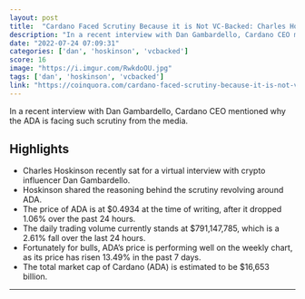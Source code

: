 ```yaml
---
layout: post
title:  "Cardano Faced Scrutiny Because it is Not VC-Backed: Charles Hoskinson"
description: "In a recent interview with Dan Gambardello, Cardano CEO mentioned why the ADA is facing such scrutiny from the media."
date: "2022-07-24 07:09:31"
categories: ['dan', 'hoskinson', 'vcbacked']
score: 16
image: "https://i.imgur.com/RwkdoOU.jpg"
tags: ['dan', 'hoskinson', 'vcbacked']
link: "https://coinquora.com/cardano-faced-scrutiny-because-it-is-not-vc-backed-charles-hoskinson/"
---
```


In a recent interview with Dan Gambardello, Cardano CEO mentioned why the ADA is facing such scrutiny from the media.

## Highlights

- Charles Hoskinson recently sat for a virtual interview with crypto influencer Dan Gambardello.
- Hoskinson shared the reasoning behind the scrutiny revolving around ADA.
- The price of ADA is at $0.4934 at the time of writing, after it dropped 1.06% over the past 24 hours.
- The daily trading volume currently stands at $791,147,785, which is a 2.61% fall over the last 24 hours.
- Fortunately for bulls, ADA’s price is performing well on the weekly chart, as its price has risen 13.49% in the past 7 days.
- The total market cap of Cardano (ADA) is estimated to be $16,653 billion.

---
